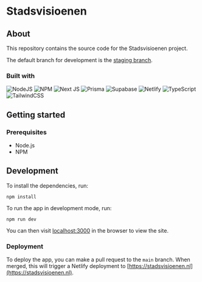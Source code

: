 # Stadsvisioenen

## About

This repository contains the source code for the Stadsvisioenen project.

The default branch for development is the [staging branch](https://github.com/jorritvanderheide/stadsvisioenen/tree/staging).

### Built with

![NodeJS](https://img.shields.io/badge/node.js-6DA55F?style=for-the-badge&logo=node.js&logoColor=white) ![NPM](https://img.shields.io/badge/NPM-%23CB3837.svg?style=for-the-badge&logo=npm&logoColor=white) ![Next JS](https://img.shields.io/badge/Next-black?style=for-the-badge&logo=next.js&logoColor=white) ![Prisma](https://img.shields.io/badge/Prisma-3982CE?style=for-the-badge&logo=Prisma&logoColor=white) ![Supabase](https://img.shields.io/badge/Supabase-3ECF8E?style=for-the-badge&logo=supabase&logoColor=white) ![Netlify](https://img.shields.io/badge/netlify-%23000000.svg?style=for-the-badge&logo=netlify&logoColor=#00C7B7) ![TypeScript](https://img.shields.io/badge/typescript-%23007ACC.svg?style=for-the-badge&logo=typescript&logoColor=white) ![TailwindCSS](https://img.shields.io/badge/tailwindcss-%2338B2AC.svg?style=for-the-badge&logo=tailwind-css&logoColor=white) 

## Getting started

### Prerequisites

- Node.js
- NPM

## Development

To install the dependencies, run:

```shell
npm install
```

To run the app in development mode, run:

```shell
npm run dev
```

You can then visit [localhost:3000](http://localhost:3000) in the browser to view the site.

### Deployment

To deploy the app, you can make a pull request to the `main` branch. When merged, this will trigger a Netlify deployment to [https://stadsvisioenen.nl](https://stadsvisioenen.nl).